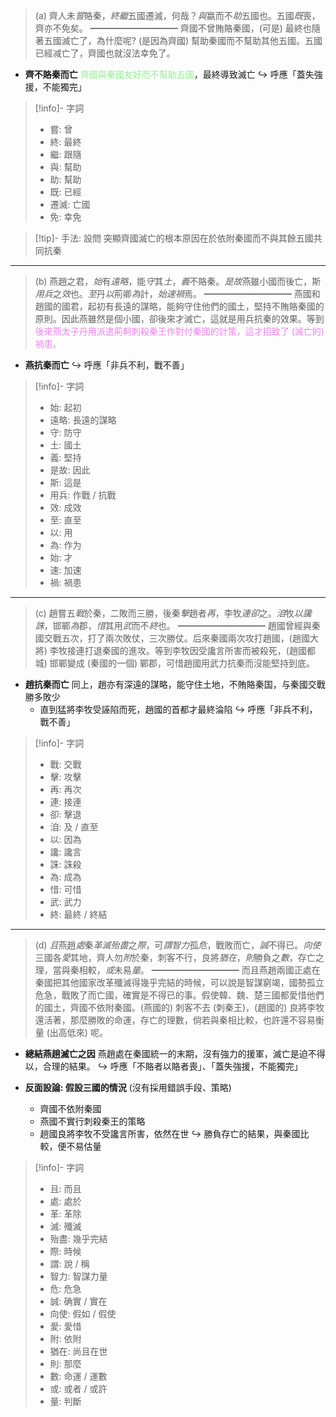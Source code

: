 > (a)   齊人未*嘗*賂秦，*終繼*五國遷滅，何哉？*與*嬴而不*助*五國也。五國*既*喪，齊亦不免矣。
> ━━━━━━━━━━
> 齊國不曾賄賂秦國，(可是) 最終也隨著五國滅亡了，為什麼呢? (是因為齊國) 幫助秦國而不幫助其他五國。五國已經减亡了，齊國也就沒法幸免了。

- **齊不賂秦而亡**
  <span style="color: lightgreen">齊國與秦國友好而不幫助五國</span>，最終導致滅亡
  ↪️ 呼應「蓋失強援，不能獨完」

> [!info]- 字詞
> - 嘗: 曾
> - 終: 最終
> - 繼: 跟隨
> - 與: 幫助
> - 助: 幫助
> - 既: 已經
> - 遷滅: 亡國
> - 免: 幸免

> [!tip]- 手法: 設問
> 突顯齊國滅亡的根本原因在於依附秦國而不與其餘五國共同抗秦

---

> (b)   燕趙之君，*始*有*遠略*，能*守*其*土*，*義*不賂秦。*是故*燕雖小國而後亡，斯*用兵*之*效*也。*至*丹*以*荊卿*為*計，*始速禍*焉。
> ━━━━━━━━━━
> 燕國和趙國的國君，起初<span class="hi-orange">有長遠的謀略</span>，能夠<span class="hi-orange">守住他們的國土</span>，堅持不賄賂秦國的原則。<span class="hi-orange">因此燕雖然是個小國，卻後來才滅亡</span>，這就是<span class="hi-orange">用兵抗秦的效果</span>。等到<span style="color: violet">後來燕太子丹用派遣荊軻刺殺秦王作對付秦國的計策，這才招致了 (滅亡的) 禍患。</span>

- **燕抗秦而亡**
  ↪️ 呼應「非兵不利，戰不善」

> [!info]- 字詞
> - 始: 起初
> - 遠略: 長遠的謀略
> - 守: 防守
> - 土: 國土
> - 義: 堅持
> - 是故: 因此
> - 斯: 這是
> - 用兵: 作戰 / 抗戰
> - 效: 成效
> - 至: 直至
> - 以: 用
> - 為: 作为
> - 始: 才
> - 速: 加速
> - 禍: 禍患

---

> (c)   趙嘗五*戰*於秦，二敗而三勝，後秦*擊*趙者*再*，李牧*連卻*之。*洎*牧*以讒誅*，邯鄲*為*郡，*惜*其用*武*而不*終*也。
> ━━━━━━━━━━
> 趙國曾經與秦國交戰五次，打了兩次敗仗，三次勝仗。后來秦國兩次攻打趙國，(趙國大將) 李牧接連打退秦國的進攻。等到李牧因受讒言所害而被殺死，(趙國都城) 邯鄲變成 (秦國的一個) 鄲郡，可惜趙國用武力抗秦而沒能堅持到底。

- **趙抗秦而亡**
  同上，趙亦有深遠的謀略，能守住土地，不賄賂秦国，与秦國交戰勝多敗少
	- 直到猛將李牧受誣陷而死，趙國的首都才最終淪陷
  ↪️ 呼應「非兵不利，戰不善」

> [!info]- 字詞
> - 戰: 交戰
> - 擊: 攻擊
> - 再: 再次
> - 連: 接連
> - 卻: 擊退
> - 洎: 及 / 直至
> - 以: 因為
> - 讒: 讒言
> - 誅: 誅殺
> - 為: 成為
> - 惜: 可惜
> - 武: 武力
> - 終: 最終 / 終結

---

> (d)   *且*燕趙*處*秦*革滅殆盡*之*際*，可*謂智力*孤*危*，戰敗而亡，*誠*不得已。*向使*三國各*愛*其地，齊人勿*附*於秦，刺客不行，良將*猶在*，*則*勝負之*數*，存亡之理，當與秦相較，*或*未易*量*。
> ━━━━━━━━━━
> 而且燕趙兩國正處在秦國把其他國家改革殲滅得幾乎完結的時候，可以說是智謀窮竭，國勢孤立危急，戰敗了而亡國，確實是不得已的事。假使韓、魏、楚三國都愛惜他們的國土，齊國不依附秦國。(燕國的) 刺客不去 (刺秦王)，(趙國的) 良將李牧還活著，那麼勝敗的命運，存亡的理數，倘若與秦相比較，也許還不容易衡量 (出高低來) 呢。

- **總結燕趟滅亡之因**
  燕趙處在秦國統一的末期，沒有強力的援軍，滅亡是迫不得以，合理的結果。
  ↪️ 呼應「不賂者以賂者喪」、「蓋失強援，不能獨完」

- **反面設論: 假設三國的情況** (沒有採用錯誤手段、策略)
	- 齊國不依附秦國
	- 燕國不實行刺殺秦王的策略
	- 趟國良將李牧不受讒言所害，依然在世
↪️ 勝負存亡的結果，與秦國比較，便不易估量

> [!info]- 字詞
> - 且: 而且
> - 處: 處於
> - 革: 革除
> - 滅: 殲滅
> - 殆盡: 幾乎完結
> - 際: 時候
> - 謂: 說 / 稱
> - 智力: 智謀力量
> - 危: 危急
> - 誠: 确實 / 實在
> - 向使: 假如 / 假使
> - 愛: 愛惜
> - 附: 依附
> - 猶在: 尚且在世
> - 則: 那麼
> - 數: 命運 / 運數
> - 或: 或者 / 或許
> - 量: 判斷

